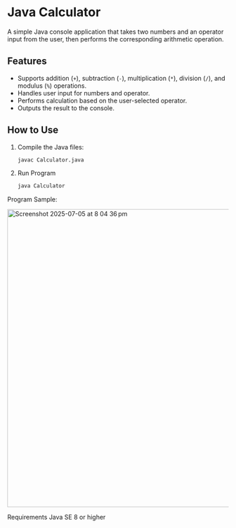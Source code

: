 # Java Calculator

A simple Java console application that takes two numbers and an operator input from the user, then performs the corresponding arithmetic operation.

## Features

- Supports addition (`+`), subtraction (`-`), multiplication (`*`), division (`/`), and modulus (`%`) operations.
- Handles user input for numbers and operator.
- Performs calculation based on the user-selected operator.
- Outputs the result to the console.

## How to Use

1. Compile the Java files:

   ```bash
   javac Calculator.java

2. Run Program
   ```bash
   java Calculator
Program Sample: 

<img width="679" alt="Screenshot 2025-07-05 at 8 04 36 pm" src="https://github.com/user-attachments/assets/c110133e-c76a-4e09-9d49-92ff4d881cd6" />

Requirements
Java SE 8 or higher

